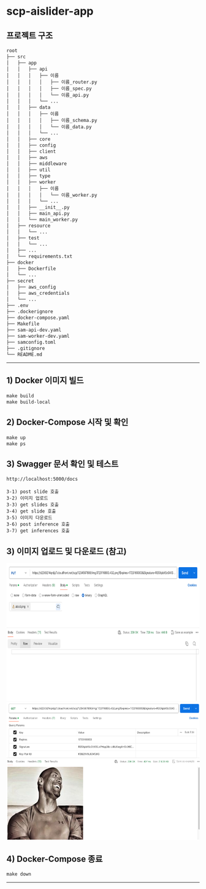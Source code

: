 # scp-aislider-app

## 프로젝트 구조
    root
    ├── src
    │   ├── app
    │   │   ├── api
    │   │   │   ├── 이름
    │   │   │   │   ├── 이름_router.py
    │   │   │   │   ├── 이름_spec.py
    │   │   │   │   └── 이름_api.py
    │   │   │   └── ...
    │   │   ├── data
    │   │   │   ├── 이름
    │   │   │   │   ├── 이름_schema.py
    │   │   │   │   └── 이름_data.py
    │   │   │   └── ...  
    │   │   ├── core
    │   │   ├── config
    │   │   ├── client
    │   │   ├── aws
    │   │   ├── middleware
    │   │   ├── util
    │   │   ├── type
    │   │   ├── worker
    │   │   │   ├── 이름
    │   │   │   │   └── 이름_worker.py
    │   │   │   └── ...  
    │   │   ├── __init__.py
    │   │   ├── main_api.py
    │   │   └── main_worker.py
    │   ├── resource
    │   │   └── ...
    │   ├── test
    │   │   └── ...
    │   ├── ...
    │   └── requirements.txt
    ├── docker
    │   ├── Dockerfile
    │   └── ...
    ├── secret
    │   ├── aws_config
    │   ├── aws_credentials
    │   └── ...
    ├── .env
    ├── .dockerignore
    ├── docker-compose.yaml
    ├── Makefile
    ├── sam-api-dev.yaml
    ├── sam-worker-dev.yaml
    ├── samconfig.toml
    ├── .gitignore
    └── README.md
---
## 1) Docker 이미지 빌드 
```
make build
make build-local
```
## 2) Docker-Compose 시작 및 확인
```
make up
make ps
```
## 3) Swagger 문서 확인 및 테스트
```
http://localhost:5000/docs

3-1) post slide 호출
3-2) 이미지 업로드
3-3) get slides 호출
3-4) get slide 호출
3-5) 이미지 다운로드
3-6) post inference 호출
3-7) get inferences 호출
```
## 3) 이미지 업로드 및 다운로드 (참고)
<img src="doc/upload.png" width="640" height="360">
<img src="doc/download.png" width="640" height="360">

## 4) Docker-Compose 종료
```
make down
```
---
